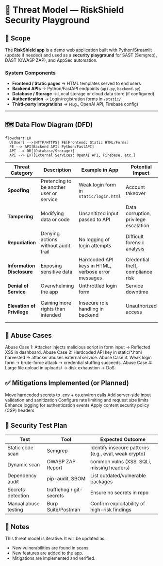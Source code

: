 # 🧩 Threat Model — RiskShield Security Playground

## 🎯 Scope
The **RiskShield app** is a demo web application built with Python/Streamlit (update if needed) and used as a **security playground** for SAST (Semgrep), DAST (OWASP ZAP), and AppSec automation.  

### System Components
- **Frontend / Static pages** → HTML templates served to end users
- **Backend APIs** → Python/FastAPI endpoints (`api.py`, `backend.py`)
- **Database / Storage** → Local storage or cloud data store (if configured)
- **Authentication** → Login/registration forms in `/static/`
- **Third-party integrations** → (e.g., OpenAI API, Firebase config)

---

## 🗺️ Data Flow Diagram (DFD)
```mermaid
flowchart LR
  U[User] -->|HTTP/HTTPS| FE[Frontend: Static HTML/Forms]
  FE --> API[Backend API: Python/FastAPI]
  API --> DB[(Database/Storage)]
  API --> EXT[External Services: OpenAI API, Firebase, etc.]
```

| Threat Category            | Description                              | Example in App                                     | Potential Impact                      | Mitigation                                  |
| -------------------------- | ---------------------------------------- | -------------------------------------------------- | ------------------------------------- | ------------------------------------------- |
| **Spoofing**               | Pretending to be another user or service | Weak login form in `static/login.html`             | Account takeover                      | Use MFA, secure session handling            |
| **Tampering**              | Modifying data or code                   | Unsanitized input passed to API                    | Data corruption, privilege escalation | Input validation, parameterized queries     |
| **Repudiation**            | Denying actions without audit trail      | No logging of login attempts                       | Difficult forensic analysis           | Centralized logging, signed logs            |
| **Information Disclosure** | Exposing sensitive data                  | Hardcoded API keys in HTML, verbose error messages | Credential theft, compliance risk     | Secrets in env vars, generic error messages |
| **Denial of Service**      | Overwhelming the app                     | Unthrottled login form                             | Service downtime                      | Rate limiting, WAF rules                    |
| **Elevation of Privilege** | Gaining more rights than intended        | Insecure role handling in backend                  | Unauthorized access                   | Enforce RBAC, secure session tokens         |

## 🛑 Abuse Cases
Abuse Case 1: Attacker injects malicious script in form input → Reflected XSS in dashboard.
Abuse Case 2: Hardcoded API key in static/*.html harvested → attacker abuses external service.
Abuse Case 3: Weak login form → brute-force attack → credential stuffing succeeds.
Abuse Case 4: Large file upload in uploads/ → disk exhaustion → DoS.

## ✅ Mitigations Implemented (or Planned)
 Move hardcoded secrets to .env + os.environ calls
 Add server-side input validation and sanitization
 Configure rate limiting and request size limits
 Enhance logging for authentication events
 Apply content security policy (CSP) headers

## 🧪 Security Test Plan
Test	|Tool	|Expected Outcome|
|-----|-----|----------------|
|Static code scan |	Semgrep	 | Identify insecure patterns (e.g., eval, weak crypto)|
|Dynamic scan	| OWASP ZAP	Report  | common vulns (XSS, SQLi, missing headers)|
|Dependency audit	| pip-audit, SBOM	| List outdated/vulnerable packages|
|Secrets detection	|trufflehog / git-secrets	| Ensure no secrets in repo|
|Manual abuse testing |	Burp Suite/Postman | Confirm exploitability of high-risk findings|

## 📌 Notes
This threat model is iterative. It will be updated as:
- New vulnerabilities are found in scans.
- New features are added to the app.
- Mitigations are implemented and verified.